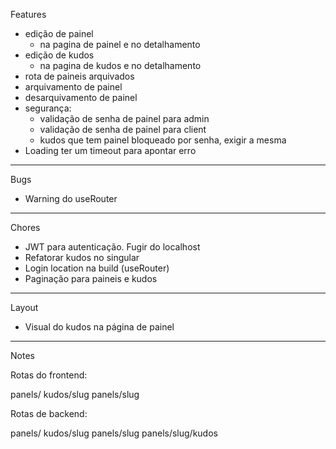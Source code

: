 Features

- edição de painel
  - na pagina de painel e no detalhamento
- edição de kudos
  - na pagina de kudos e no detalhamento
- rota de paineis arquivados
- arquivamento de painel
- desarquivamento de painel
- segurança:
  - validação de senha de painel para admin
  - validação de senha de painel para client
  - kudos que tem painel bloqueado por senha, exigir a mesma
- Loading ter um timeout para apontar erro

-----

Bugs

- Warning do useRouter

-----

Chores

- JWT para autenticação. Fugir do localhost
- Refatorar kudos no singular
- Login location na build (useRouter)
- Paginação para paineis e kudos

-----

Layout

- Visual do kudos na página de painel

-----

Notes

Rotas do frontend:

panels/
kudos/slug
panels/slug

Rotas de backend:

panels/
kudos/slug
panels/slug
panels/slug/kudos
